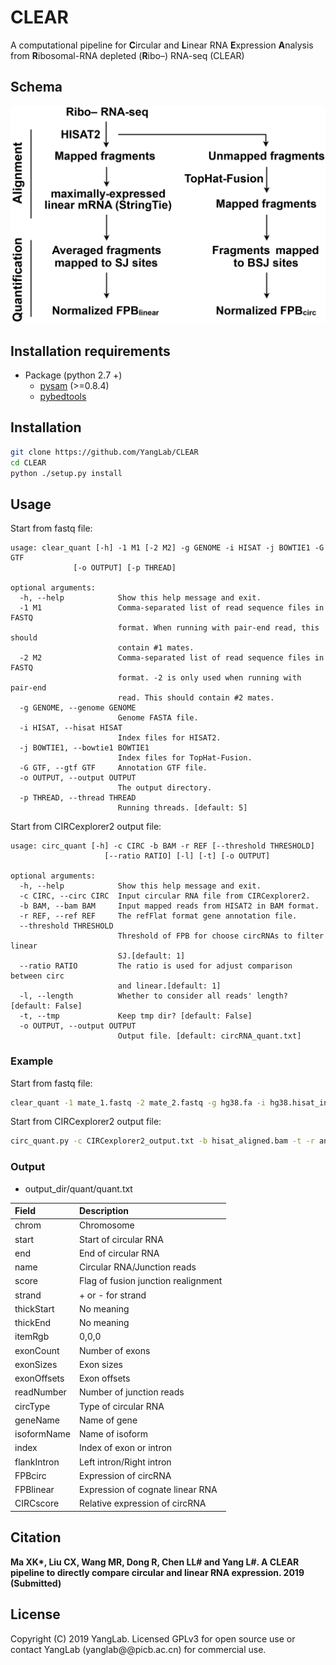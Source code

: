 # CLEAR
A computational pipeline for **C**ircular and **L**inear RNA **E**xpression **A**nalysis from **R**ibosomal-RNA depleted (**R**ibo–) RNA-seq (CLEAR)

## Schema
![pipeline](/docs/pipeline.png)

## Installation requirements
* Package (python 2.7 +)
    - [pysam](http://pysam.readthedocs.org/en/latest/) (>=0.8.4)
    - [pybedtools](http://daler.github.io/pybedtools/)

## Installation
```bash
git clone https://github.com/YangLab/CLEAR
cd CLEAR
python ./setup.py install
```

## Usage
Start from fastq file:
```
usage: clear_quant [-h] -1 M1 [-2 M2] -g GENOME -i HISAT -j BOWTIE1 -G GTF
              [-o OUTPUT] [-p THREAD]

optional arguments:
  -h, --help            Show this help message and exit.
  -1 M1                 Comma-separated list of read sequence files in FASTQ
                        format. When running with pair-end read, this should
                        contain #1 mates.
  -2 M2                 Comma-separated list of read sequence files in FASTQ
                        format. -2 is only used when running with pair-end
                        read. This should contain #2 mates.
  -g GENOME, --genome GENOME
                        Genome FASTA file.
  -i HISAT, --hisat HISAT
                        Index files for HISAT2.
  -j BOWTIE1, --bowtie1 BOWTIE1
                        Index files for TopHat-Fusion.
  -G GTF, --gtf GTF     Annotation GTF file.
  -o OUTPUT, --output OUTPUT
                        The output directory.
  -p THREAD, --thread THREAD
                        Running threads. [default: 5]
```
Start from CIRCexplorer2 output file:
```
usage: circ_quant [-h] -c CIRC -b BAM -r REF [--threshold THRESHOLD]
                     [--ratio RATIO] [-l] [-t] [-o OUTPUT]

optional arguments:
  -h, --help            Show this help message and exit.
  -c CIRC, --circ CIRC  Input circular RNA file from CIRCexplorer2.
  -b BAM, --bam BAM     Input mapped reads from HISAT2 in BAM format.
  -r REF, --ref REF     The refFlat format gene annotation file.
  --threshold THRESHOLD
                        Threshold of FPB for choose circRNAs to filter linear
                        SJ.[default: 1]
  --ratio RATIO         The ratio is used for adjust comparison between circ
                        and linear.[default: 1]
  -l, --length          Whether to consider all reads' length? [default: False]
  -t, --tmp             Keep tmp dir? [default: False]
  -o OUTPUT, --output OUTPUT
                        Output file. [default: circRNA_quant.txt]
```

### Example
Start from fastq file:
```bash
clear_quant -1 mate_1.fastq -2 mate_2.fastq -g hg38.fa -i hg38.hisat_index -j hg38.bowtie_index -G annotation.gtf -o output_dir
```
Start from CIRCexplorer2 output file:
```bash
circ_quant.py -c CIRCexplorer2_output.txt -b hisat_aligned.bam -t -r annotation.refFlat -o quant.txt
```

### Output
* output_dir/quant/quant.txt

| Field       | Description                           |
| :---------- | :------------------------------------ |
| chrom       | Chromosome                            |
| start       | Start of circular RNA                 |
| end         | End of circular RNA                   |
| name        | Circular RNA/Junction reads           |
| score       | Flag of fusion junction realignment   |
| strand      | + or - for strand                     |
| thickStart  | No meaning                            |
| thickEnd    | No meaning                            |
| itemRgb     | 0,0,0                                 |
| exonCount   | Number of exons                       |
| exonSizes   | Exon sizes                            |
| exonOffsets | Exon offsets                          |
| readNumber  | Number of junction reads              |
| circType    | Type of circular RNA                  |
| geneName    | Name of gene                          |
| isoformName | Name of isoform                       |
| index       | Index of exon or intron               |
| flankIntron | Left intron/Right intron              |
| FPBcirc     | Expression of circRNA                 |
| FPBlinear   | Expression of cognate linear RNA      |
| CIRCscore   | Relative expression of circRNA        |


## Citation
**Ma XK\*, Liu CX, Wang MR, Dong R, Chen LL# and Yang L#. A CLEAR pipeline to directly compare circular and linear RNA expression. 2019 (Submitted)**


## License
Copyright (C) 2019 YangLab. Licensed GPLv3 for open source use or contact YangLab (yanglab@@picb.ac.cn) for commercial use.
